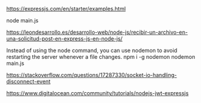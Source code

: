 https://expressjs.com/en/starter/examples.html

node main.js

https://leondesarrollo.es/desarrollo-web/node-js/recibir-un-archivo-en-una-solicitud-post-en-express-js-en-node-js/

Instead of using the node command, you can use nodemon to avoid restarting the server whenever a file changes.
npm i -g nodemon
nodemon main.js

https://stackoverflow.com/questions/17287330/socket-io-handling-disconnect-event

https://www.digitalocean.com/community/tutorials/nodejs-jwt-expressjs
